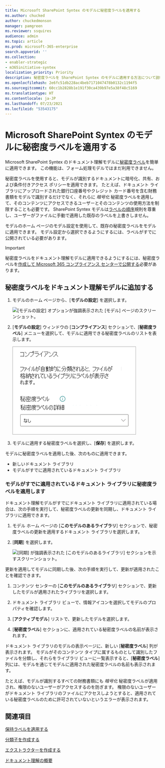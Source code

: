 ```yaml
---
title: Microsoft SharePoint Syntex のモデルに秘密度ラベルを適用する
ms.author: chucked
author: chuckedmonson
manager: pamgreen
ms.reviewer: ssquires
audience: admin
ms.topic: article
ms.prod: microsoft-365-enterprise
search.appverid: ''
ms.collection:
- enabler-strategic
- m365initiative-syntex
localization_priority: Priority
description: 秘密度ラベルを SharePoint Syntex のモデルに適用する方法について説明します。
ms.openlocfilehash: 2e6fc51db228ac4beb7171047478b0132c1194f5
ms.sourcegitcommit: 60cc1b2828b1e191f30ca439b97e5a38f48c5169
ms.translationtype: HT
ms.contentlocale: ja-JP
ms.lasthandoff: 07/23/2021
ms.locfileid: "53543175"
---
```

# <a name="apply-a-sensitivity-label-to-a-model-in-microsoft-sharepoint-syntex"></a>Microsoft SharePoint Syntex のモデルに秘密度ラベルを適用する

Microsoft SharePoint Syntex のドキュメント理解モデルに[秘密度ラベル](../compliance/sensitivity-labels.md)を簡単に適用できます。 この機能は、フォーム処理モデルではまだ利用できません。

秘密度ラベルを使用すると、モデルが識別するドキュメントに暗号化、共有、および条件付きアクセス ポリシーを適用できます。 たとえば、ドキュメント ライブラリにアップロードされた銀行口座番号やクレジット カード番号を含む財務書類をモデルで識別するだけでなく、それらに *暗号化* 秘密度ラベルを適用して、そのコンテンツにアクセスできるユーザーとそのコンテンツの使用方法を制限することも必要です。 SharePoint Syntex モデルは[ラベルの順序](../compliance/apply-sensitivity-label-automatically.md#how-multiple-conditions-are-evaluated-when-they-apply-to-more-than-one-label)規則を尊重し、ユーザーがファイルに手動で適用した既存のラベルを上書きしません。 

モデルのホーム ページのモデル設定を使用して、既存の秘密度ラベルをモデルに適用できます。 モデル設定から選択できるようにするには、ラベルがすでに公開されている必要があります。

> [!Important]
> 秘密度ラベルをドキュメント理解モデルに適用できるようにするには、秘密度ラベルを[作成して Microsoft 365 コンプライアンス センターで公開する](../business-video/create-sensitivity-labels.md)必要があります。

## <a name="add-a-sensitivity-label-to-a-document-understanding-model"></a>秘密度ラベルをドキュメント理解モデルに追加する

1. モデルのホーム ページから、[**モデルの設定**] を選択します。

   ![[モデルの設定] オプションが強調表示された [モデル] ページのスクリーンショット。](../media/content-understanding/sensitivity-model-settings.png)

2. [**モデルの設定**] ウィンドウの [**コンプライアンス**] セクションで、[**秘密度ラベル**] メニューを選択して、モデルに適用できる秘密度ラベルのリストを表示します。

   ![秘密度ラベル メニューが表示されている [モデルの設定] ウィンドウのスクリーンショット。](../media/content-understanding/sensitivity-model-settings-pane.png) 

3. モデルに適用する秘密度ラベルを選択し、[**保存**] を選択します。

モデルに秘密度ラベルを適用した後、次のものに適用できます。

- 新しいドキュメント ライブラリ
- モデルがすでに適用されているドキュメント ライブラリ
 
### <a name="apply-the-sensitivity-label-to-a-document-library-to-which-the-model-is-already-applied"></a>モデルがすでに適用されているドキュメント ライブラリに秘密度ラベルを適用します

ドキュメント理解モデルがすでにドキュメント ライブラリに適用されている場合は、次の手順を実行して、秘密度ラベルの更新を同期し、ドキュメント ライブラリに適用できます。

1. モデル ホーム ページの [**このモデルのあるライブラリ**] セクションで、秘密度ラベルの更新を適用するドキュメント ライブラリを選択します。

2. [**同期**] を選択します。

   ![[同期] が強調表示された [このモデルのあるライブラリ] セクションを示すスクリーンショット。](../media/content-understanding/sensitivity-libraries-sync.png)

更新を適用してモデルに同期した後、次の手順を実行して、更新が適用されたことを確認できます。

1. コンテンツ センターの [**このモデルのあるライブラリ**] セクションで、更新したモデルが適用されたライブラリを選択します。 

2. ドキュメント ライブラリ ビューで、情報アイコンを選択してモデルのプロパティを確認します。

3. [**アクティブモデル**] リストで、更新したモデルを選択します。

4. [**秘密度ラベル**] セクションに、適用されている秘密度ラベルの名前が表示されます。

ドキュメント ライブラリのモデルの表示ページに、新しい [**秘密度ラベル**] 列が表示されます。 モデルがそのコンテンツ タイプに属するものとして識別したファイルを分類し、それらをライブラリ ビューに一覧表示すると、[**秘密度ラベル**] 列には、モデルを通じてモデルに適用された秘密度ラベルの名前も表示されます。

たとえば、モデルが識別するすべての財務書類にも *暗号化* 秘密度ラベルが適用され、権限のないユーザーがアクセスするのを防ぎます。 権限のないユーザーがドキュメント ライブラリのファイルにアクセスしようとすると、適用されている秘密度ラベルのために許可されていないというエラーが表示されます。

<!---
## Add a sensitivity label to a form processing model

> [!Important]
> For sensitivity labels to be available to apply to your form processing model, they need to be [created and published in the Microsoft 365 Compliance Center](../business-video/create-sensitivity-labels.md).

You can either apply a sensitivity label to a form processing model when you are creating a model, or apply it to an existing model.

### Add a sensitivity label when you create a form processing model

1. When you [create a new form processing model](create-a-form-processing-model.md), select **Advanced settings**.

2. In **Advanced settings**, in the **Sensitivity label** section, select the menu and then select the sensitivity label you want to apply to the model.

3.  After you've completed your remaining model settings, select **Create** to build your model.

### Add a sensitivity label to an existing form processing model

You can add a sensitivity label to an existing form processing model in different ways:

- Through the **Automate** menu in the document library
- Through the **Active model** settings in the document library 

#### Add a sensitivity label to an existing form processing model through the Automate menu

You can add a sensitivity label to an existing form processing model that you own through the **Automate** menu in the document library in which the model is applied.

1. In your document library to which the form processing model is applied, select the **Automate** menu, select **AI Builder**, and then select **View form processing model details**.

2. On the **Model details** pane, in the **Sensitivity label** section, select the sensitivity label you want to apply. Then select **Save**.

#### Add a sensitivity label to an existing form processing model in the active model settings

You can add a sensitivity label to an existing form processing model that you own through the **Active model** settings in the document library in which the model is applied.

1. In the SharePoint document library in which the model is applied, select the **View active models** icon, and then select **View active models**.

2. In **Active models**, select the form processing model to which you want to apply the sensitivity label.

3. On the **Model details** pane, in the **Sensitivity label** section, select the sensitivity label you want to apply. Then select **Save**.

   > [!NOTE]
   > You must be the model owner for the **Model settings** pane to be editable. 
--->

## <a name="see-also"></a>関連項目

[保持ラベルを適用する](apply-a-retention-label-to-a-model.md)

[分類子を作成する](create-a-classifier.md)

[エクストラクターを作成する](create-an-extractor.md)

[ドキュメント理解の概要](document-understanding-overview.md)
